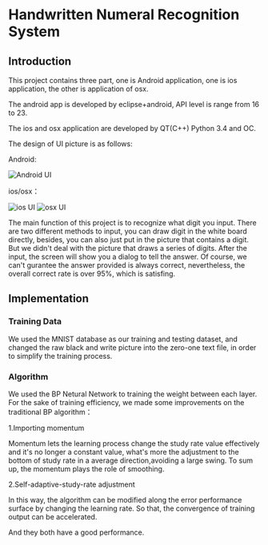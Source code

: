
# Handwritten Numeral Recognition System 
## Introduction
This project contains three part, one is Android application, one is ios application, the other is application of osx. 

The android app is developed by eclipse+android, API level is range from 16 to 23.

The ios and osx application are developed by QT(C++) Python 3.4 and OC.

The design of UI picture is as follows:

Android:

![Android UI](https://github.com/llxuan/Handwritten-Numeral-Recognition-System/blob/master/picture/pic1.png)

ios/osx：

![ios UI](https://github.com/llxuan/Handwritten-Numeral-Recognition-System/blob/master/picture/pic2.png)
![osx UI](https://github.com/llxuan/Handwritten-Numeral-Recognition-System/blob/master/picture/pic3.png)

The main function of this project is to recognize what digit you input. There are two different methods to input, you can draw digit in the white board directly, besides, you can also just put in the picture that contains a digit. But we didn't deal with the picture that draws a series of digits. After the input, the screen will show you a dialog to tell the answer. Of course, we can't gurantee the answer provided is always correct, nevertheless, the overall correct rate is over 95%, which is satisfing.

## Implementation
### Training Data
We used the MNIST database as our training and testing dataset, and changed the raw black and write picture into the zero-one text file, in order to simplify the training process.
### Algorithm
We used the BP Netural Network to training the weight between each layer. For the sake of training efficiency, we made some improvements on the traditional BP algorithm：

1.Importing momentum

Momentum lets the learning process change the study rate value effectively and  it's no longer a constant value, what's more the adjustment to the bottom of study rate in a average direction,avoiding a large swing. To sum up, the momentum plays the role of smoothing.

2.Self-adaptive-study-rate adjustment

In this way, the algorithm can be modified along the error performance surface by changing the learning rate. So that, the convergence of training output can be accelerated.

And they both have a good performance.
